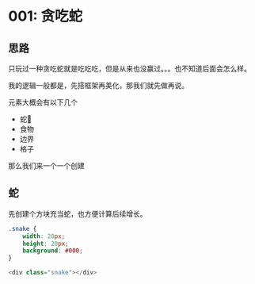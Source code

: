 # 001: 贪吃蛇


## 思路

只玩过一种贪吃蛇就是吃吃吃，但是从来也没赢过。。。也不知道后面会怎么样。

我的逻辑一般都是，先搭框架再美化，那我们就先做再说。


元素大概会有以下几个

* 蛇🐍
* 食物
* 边界 
* 格子


那么我们来一个一个创建


## 蛇

先创建个方块充当蛇，也方便计算后续增长。
```css
.snake {
    width: 20px;
    height: 20px;
    background: #000;
}
```
```js
<div class="snake"></div>
```